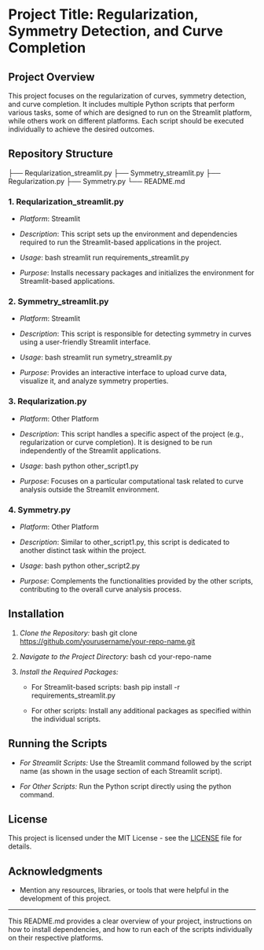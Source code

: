 # Project Title: Regularization, Symmetry Detection, and Curve Completion

## Project Overview
This project focuses on the regularization of curves, symmetry detection, and curve completion. It includes multiple Python scripts that perform various tasks, some of which are designed to run on the Streamlit platform, while others work on different platforms. Each script should be executed individually to achieve the desired outcomes.

## Repository Structure


├── Reqularization_streamlit.py
├── Symmetry_streamlit.py
├── Regularization.py
├── Symmetry.py
└── README.md


### 1. Reqularization_streamlit.py
- *Platform*: Streamlit
- *Description*: This script sets up the environment and dependencies required to run the Streamlit-based applications in the project.
- *Usage*: 
  bash
  streamlit run requirements_streamlit.py
  
- *Purpose*: Installs necessary packages and initializes the environment for Streamlit-based applications.

### 2. Symmetry_streamlit.py
- *Platform*: Streamlit
- *Description*: This script is responsible for detecting symmetry in curves using a user-friendly Streamlit interface.
- *Usage*: 
  bash
  streamlit run symetry_streamlit.py
  
- *Purpose*: Provides an interactive interface to upload curve data, visualize it, and analyze symmetry properties.

### 3. Reqularization.py
- *Platform*: Other Platform
- *Description*: This script handles a specific aspect of the project (e.g., regularization or curve completion). It is designed to be run independently of the Streamlit applications.
- *Usage*: 
  bash
  python other_script1.py
  
- *Purpose*: Focuses on a particular computational task related to curve analysis outside the Streamlit environment.

### 4. Symmetry.py
- *Platform*: Other Platform
- *Description*: Similar to other_script1.py, this script is dedicated to another distinct task within the project.
- *Usage*: 
  bash
  python other_script2.py
  
- *Purpose*: Complements the functionalities provided by the other scripts, contributing to the overall curve analysis process.

## Installation

1. *Clone the Repository:*
   bash
   git clone https://github.com/yourusername/your-repo-name.git
   
2. *Navigate to the Project Directory:*
   bash
   cd your-repo-name
   
3. *Install the Required Packages:*
   - For Streamlit-based scripts:
     bash
     pip install -r requirements_streamlit.py
     
   - For other scripts:
     Install any additional packages as specified within the individual scripts.

## Running the Scripts

- *For Streamlit Scripts:*
  Use the Streamlit command followed by the script name (as shown in the usage section of each Streamlit script).

- *For Other Scripts:*
  Run the Python script directly using the python command.

## License
This project is licensed under the MIT License - see the [LICENSE](LICENSE) file for details.

## Acknowledgments
- Mention any resources, libraries, or tools that were helpful in the development of this project.

---

This README.md provides a clear overview of your project, instructions on how to install dependencies, and how to run each of the scripts individually on their respective platforms.
